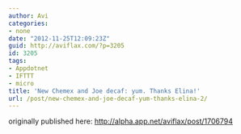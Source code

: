 ```yaml
---
author: Avi
categories:
- none
date: "2012-11-25T12:09:23Z"
guid: http://aviflax.com/?p=3205
id: 3205
tags:
- Appdotnet
- IFTTT
- micro
title: 'New Chemex and Joe decaf: yum. Thanks Elina!'
url: /post/new-chemex-and-joe-decaf-yum-thanks-elina-2/
---
```

originally published here: http://alpha.app.net/aviflax/post/1706794